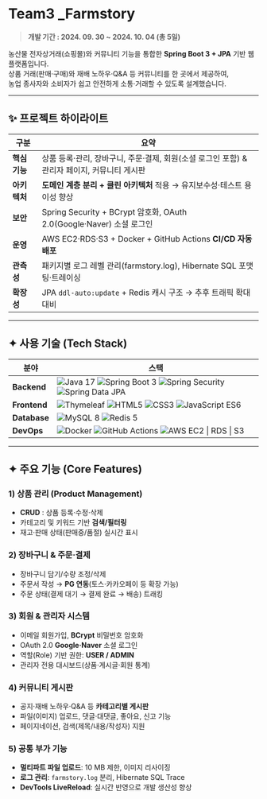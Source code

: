 # Team3 _Farmstory  
> **개발 기간 : 2024. 09. 30 ~ 2024. 10. 04 (총 5일)**  

농산물 전자상거래(쇼핑몰)와 커뮤니티 기능을 통합한 **Spring Boot 3 + JPA** 기반 웹 플랫폼입니다.  
상품 거래(판매·구매)와 재배 노하우·Q&A 등 커뮤니티를 한 곳에서 제공하여,  
농업 종사자와 소비자가 쉽고 안전하게 소통·거래할 수 있도록 설계했습니다.

---

## ✨ 프로젝트 하이라이트
| 구분 | 요약 |
|-----|------|
| **핵심 기능** | 상품 등록·관리, 장바구니, 주문·결제, 회원(소셜 로그인 포함) & 관리자 페이지, 커뮤니티 게시판 |
| **아키텍처** | **도메인 계층 분리 + 클린 아키텍처** 적용 → 유지보수성·테스트 용이성 향상 |
| **보안** | Spring Security + BCrypt 암호화, OAuth 2.0(Google·Naver) 소셜 로그인 |
| **운영** | AWS EC2·RDS·S3 + Docker + GitHub Actions **CI/CD 자동 배포** |
| **관측성** | 패키지별 로그 레벨 관리(farmstory.log), Hibernate SQL 포맷팅·트레이싱 |
| **확장성** | JPA `ddl-auto:update` + Redis 캐시 구조 → 추후 트래픽 확대 대비 |

---
## ✦ 사용 기술 (Tech Stack)
| 분야 | 스택 |
|----|------|
| **Backend** | ![Java 17](https://img.shields.io/badge/Java%2017-007396?style=flat&logo=java&logoColor=white) ![Spring Boot 3](https://img.shields.io/badge/Spring%20Boot%203-6DB33F?style=flat&logo=spring-boot&logoColor=white) ![Spring Security](https://img.shields.io/badge/Spring%20Security-6DB33F?style=flat&logo=spring&logoColor=white) ![Spring Data JPA](https://img.shields.io/badge/Spring%20Data%20JPA-59666C?style=flat) |
| **Frontend** | ![Thymeleaf](https://img.shields.io/badge/Thymeleaf-005F0F?style=flat&logo=thymeleaf&logoColor=white) ![HTML5](https://img.shields.io/badge/HTML5-E34F26?style=flat&logo=html5&logoColor=white) ![CSS3](https://img.shields.io/badge/CSS3-1572B6?style=flat&logo=css3&logoColor=white) ![JavaScript ES6](https://img.shields.io/badge/JavaScript%20ES6-F7DF1E?style=flat&logo=javascript&logoColor=black) |
| **Database** | ![MySQL 8](https://img.shields.io/badge/MySQL%208-4479A1?style=flat&logo=mysql&logoColor=white) ![Redis 5](https://img.shields.io/badge/Redis%205-DC382D?style=flat&logo=redis&logoColor=white) |
| **DevOps** | ![Docker](https://img.shields.io/badge/Docker-2496ED?style=flat&logo=docker&logoColor=white) ![GitHub Actions](https://img.shields.io/badge/GitHub%20Actions-2088FF?style=flat&logo=github-actions&logoColor=white) ![AWS EC2 \| RDS \| S3](https://img.shields.io/badge/AWS%20(EC2%20%7C%20RDS%20%7C%20S3)-F7931E?style=flat&logo=amazon-aws&logoColor=white) |

---

## ✦ 주요 기능 (Core Features)

### 1) 상품 관리 (Product Management)
- **CRUD** : 상품 등록·수정·삭제  
- 카테고리 및 키워드 기반 **검색/필터링**  
- 재고·판매 상태(판매중/품절) 실시간 표시  

### 2) 장바구니 & 주문·결제
- 장바구니 담기/수량 조정/삭제  
- 주문서 작성 → **PG 연동**(토스·카카오페이 등 확장 가능)  
- 주문 상태(결제 대기 → 결제 완료 → 배송) 트래킹  

### 3) 회원 & 관리자 시스템
- 이메일 회원가입, **BCrypt** 비밀번호 암호화  
- OAuth 2.0 **Google·Naver** 소셜 로그인  
- 역할(Role) 기반 권한: **USER / ADMIN**  
- 관리자 전용 대시보드(상품·게시글·회원 통계)  

### 4) 커뮤니티 게시판
- 공지·재배 노하우·Q&A 등 **카테고리별 게시판**  
- 파일(이미지) 업로드, 댓글·대댓글, 좋아요, 신고 기능  
- 페이지네이션, 검색(제목/내용/작성자) 지원  

### 5) 공통 부가 기능
- **멀티파트 파일 업로드**: 10 MB 제한, 이미지 리사이징  
- **로그 관리**: `farmstory.log` 분리, Hibernate SQL Trace  
- **DevTools LiveReload**: 실시간 반영으로 개발 생산성 향상  
